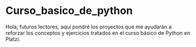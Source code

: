 # Curso_basico_de_python
Hola, futuros lectores, aquí pondré los proyectos que me ayudarán a reforzar los conceptos y ejercicios tratados en el curso básico de Python en Platzi.

